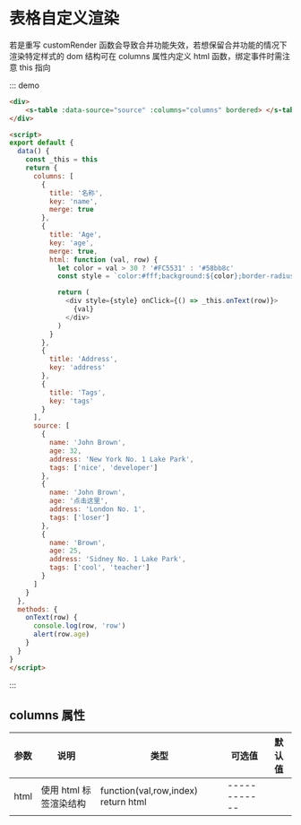 # 表格自定义渲染

若是重写 customRender 函数会导致合并功能失效，若想保留合并功能的情况下渲染特定样式的 dom 结构可在 columns 属性内定义 html 函数，绑定事件时需注意 this 指向

::: demo

```html
<div>
	<s-table :data-source="source" :columns="columns" bordered> </s-table>
</div>

<script>
export default {
  data() {
    const _this = this
    return {
      columns: [
        {
          title: '名称',
          key: 'name',
          merge: true
        },
        {
          title: 'Age',
          key: 'age',
          merge: true,
          html: function (val, row) {
            let color = val > 30 ? '#FC5531' : '#58bb8c'
            const style = `color:#fff;background:${color};border-radius:3px;`

            return (
              <div style={style} onClick={() => _this.onText(row)}>
                {val}
              </div>
            )
          }
        },
        {
          title: 'Address',
          key: 'address'
        },
        {
          title: 'Tags',
          key: 'tags'
        }
      ],
      source: [
        {
          name: 'John Brown',
          age: 32,
          address: 'New York No. 1 Lake Park',
          tags: ['nice', 'developer']
        },
        {
          name: 'John Brown',
          age: '点击这里',
          address: 'London No. 1',
          tags: ['loser']
        },
        {
          name: 'Brown',
          age: 25,
          address: 'Sidney No. 1 Lake Park',
          tags: ['cool', 'teacher']
        }
      ]
    }
  },
  methods: {
    onText(row) {
      console.log(row, 'row')
      alert(row.age)
    }
  }
}
</script>
```

:::

## columns 属性

| 参数 | 说明                   | 类型                                       | 可选值       | 默认值 |
| ---- | ---------------------- | ------------------------------------------ | ------------ | ------ |
| html | 使用 html 标签渲染结构 | function(val,row,index) return <a>html</a> | ------------ |        |

